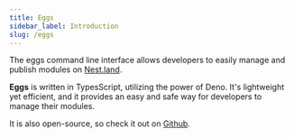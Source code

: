```yaml
---
title: Eggs
sidebar_label: Introduction
slug: /eggs
---
```


The eggs command line interface allows developers to easily manage and publish modules on [Nest.land](https://nest.land).

**Eggs** is written in TypesScript, utilizing the power of Deno. It's lightweight yet efficient, and it provides an easy and safe way for developers to manage their modules.

It is also open-source, so check it out on [Github](https://github.com/nestdotland).